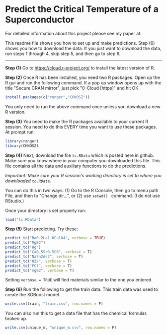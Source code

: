 # Predict the Critical Temperature of a Superconductor

For detailed information about this project please see my paper at:

This readme file shows you how to set up and make predictions.  Step (6) shows you how to download the data.  If you just want to  download the data, run steps 1 through 4, skip step 5, and then go to step 6.

------------------------------------------------------------------------------------------------------------------------------------

**Step (1)** 
Go to https://cloud.r-project.org/ to install the latest version of R.


**Step (2)** 
Once R has been installed, you need two R packages.  Open up the R gui and run the following command.  If a pop up window opens up with the title "Secure CRAN mirror", just pick "0-Cloud [https]" and hit OK.  
```r
install.packages(c("ranger","CHNOSZ"))
```
You only need to run the above command once unless you download a new R version.


**Step (3)** 
You need to make the R packages available to your current R session.  You need to do this EVERY time you want to use these packages.  At prompt run:
```r
library(ranger)
library(CHNOSZ)
```

**Step (4)** 
Next, download the file `tc.RData` which is posted here in github.  Make sure you know where in your computer you downloaded this file.  This file contains all the data and auxiliary functions to do the predictions.

*Important: Make sure your R session's working directory is set to where you downloaded `tc.RData`.*

You can do this in two ways: (1) Go to the R Console, then go to menu path File, and then to "Change dir...", or (2) use ```setwd() ``` command.  (I do not use RStudio.)

Once your directory is set properly run:
```r
load("tc.RData")
```

**Step (5)** 
Start predicting.  Try these:
```r
predict_tc("Ba0.2La1.8Cu1O4", verbose = TRUE)
predict_tc("MgB2")
predict_tc("Hg")
predict_tc("Ca0.5Sr0.5C6", verbose = T)
predict_tc("NaSn2As2", verbose = T)
predict_tc("H2S", verbose = T)
predict_tc("FCl", verbose = T)
predict_tc("mgB2", verbose = T)
```
Setting ```verbose = TRUE``` will find materials similar to the one you entered.

**Step (6)**
Run the following to get the train data.  This train data was used to create the XGBoost model.
```r
write.csv(train, "train.csv", row.names = F)
```

You can also run this to get a data file that has the chemical formulas broken up.
```r
write.csv(unique_m, "unique_m.csv", row.names = F)
```


